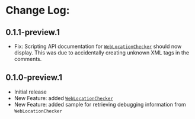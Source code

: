 # Change Log:

## 0.1.1-preview.1

- Fix: Scripting API documentation for [`WebLocationChecker`](https://omiyagames.github.io/omiya-games-web-security/api/OmiyaGames.Web.Security.WebLocationChecker.html) should now display.  This was due to accidentally creating unknown XML tags in the comments.

## 0.1.0-preview.1

- Initial release
- New Feature: added [`WebLocationChecker`](https://github.com/OmiyaGames/omiya-games-web-security/blob/master/Runtime/DebugWebLocation.cs)
- New Feature: added sample for retrieving debugging information from `WebLocationChecker`
